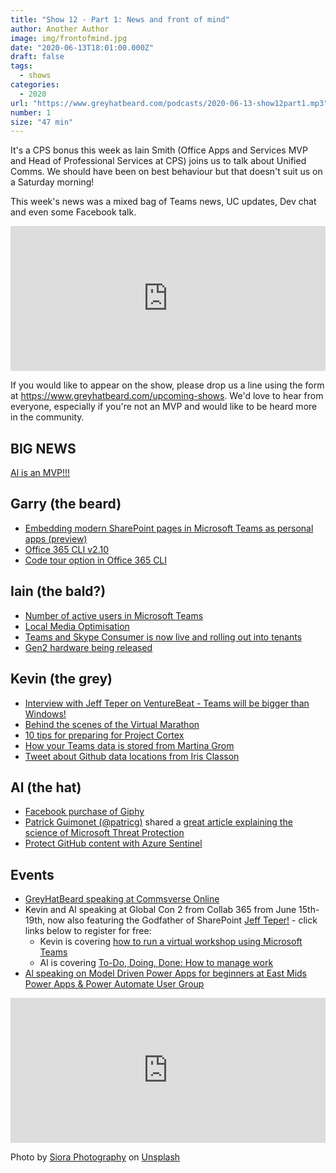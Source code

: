 ```yaml
---
title: "Show 12 - Part 1: News and front of mind"
author: Another Author
image: img/frontofmind.jpg
date: "2020-06-13T18:01:00.000Z"
draft: false
tags: 
  - shows
categories:
  - 2020
url: "https://www.greyhatbeard.com/podcasts/2020-06-13-show12part1.mp3"
number: 1
size: "47 min"
---
```


It's a CPS bonus this week as Iain Smith (Office Apps and Services MVP and Head of Professional Services at CPS) joins us to talk about Unified Comms. We should have been on best behaviour but that doesn't suit us on a Saturday morning! 

This week's news was a mixed bag of Teams news, UC updates, Dev chat and even some Facebook talk.

<iframe src="https://open.spotify.com/embed-podcast/episode/1azEiYSKeQMVJ1fPqEnl1R" width="100%" height="232" frameborder="0" allowtransparency="true" allow="encrypted-media"></iframe>

If you would like to appear on the show, please drop us a line using the form at https://www.greyhatbeard.com/upcoming-shows. We'd love to hear from everyone, especially if you're not an MVP and would like to be heard more in the community.

## BIG NEWS
[Al is an MVP!!!](https://mvp.microsoft.com/en-us/PublicProfile/5003769?fullName=Alan%20Eardley)

## Garry (the beard)
- [Embedding modern SharePoint pages in Microsoft Teams as personal apps (preview)](https://docs.microsoft.com/en-us/sharepoint/dev/features/embed-pages-to-teams)
- [Office 365 CLI v2.10](https://developer.microsoft.com/en-us/office/blogs/office-365-cli-2-10/)
- [Code tour option in Office 365 CLI](https://sympmarc.com/2020/06/10/new-codetour-option-for-sharepoint-framework-spfx-upgrades-in-the-office-365-cli/)

## Iain (the bald?)
- [Number of active users in Microsoft Teams](https://www.businessinsider.com/microsoft-teams-hits-75-million-daily-active-users-2020-4?r=US&IR=T)
- [Local Media Optimisation](https://docs.microsoft.com/en-us/microsoftteams/direct-routing-media-optimization-configure)
- [Teams and Skype Consumer is now live and rolling out into tenants](https://docs.microsoft.com/en-us/microsoftteams/teams-skype-interop)
- [Gen2 hardware being released](https://www.microsoft.com/en-us/microsoft-365/microsoft-teams/across-devices/devices)

## Kevin (the grey)
- [Interview with Jeff Teper on VentureBeat - Teams will be bigger than Windows!](https://venturebeat.com/2020/05/26/microsofts-jeff-teper-teams-will-be-even-bigger-than-windows/)
- [Behind the scenes of the Virtual Marathon](https://collabshow.com/2020/06/11/behind-the-scenes-of-the-microsoft-365-virtual-marathon-microsoft-woodstock/)
- [10 tips for preparing for Project Cortex](https://www.balestra.be/2020/06/how-can-you-prepare-for-project-cortex.html)
- [How your Teams data is stored from Martina Grom](https://twitter.com/magrom/status/1271442184689106945?s=20)
- [Tweet about Github data locations from Iris Classon](https://twitter.com/IrisClasson/status/1271053292781604865)

## Al (the hat)
- [Facebook purchase of Giphy](https://www.bbc.co.uk/news/technology-53024932)
- [Patrick Guimonet (@patricg)](https://twitter.com/patricg/status/1271342100567732224?s=20) shared a [great article explaining the science of Microsoft Threat Protection](https://www.microsoft.com/security/blog/2020/06/10/the-science-behind-microsoft-threat-protection-attack-modeling-for-finding-and-stopping-evasive-ransomware/?_lrsc=97071dcd-8bae-41f8-8fa6-1f1bc0131393)
- [Protect GitHub content with Azure Sentinel](https://techcommunity.microsoft.com/t5/azure-sentinel/protecting-your-github-assets-with-azure-sentinel/ba-p/1457721)

## Events
- [GreyHatBeard speaking at Commsverse Online](https://online.commsverse.com/presentations/the-etiquette-of-teams-panel-session/)
- Kevin and Al speaking at Global Con 2 from Collab 365 from June 15th-19th, now also featuring the Godfather of SharePoint [Jeff Teper!](https://twitter.com/jeffteper) - click links below to register for free:
  - Kevin is covering [how to run a virtual workshop using Microsoft Teams](https://partners.collab365.community/16428/41362)
  - Al is covering [To-Do, Doing, Done: How to manage work](https://partners.collab365.community/16428/41362)
- [Al speaking on Model Driven Power Apps for beginners at East Mids Power Apps & Power Automate User Group](https://www.powerplatformug.com/meetings/event-description?CalendarEventKey=e2e63d70-f09d-4049-b637-d83850500359&CommunityKey=d3c863fa-a8ed-4f2c-b3c4-b8503a10ead7&Home=/communities/community-home/recent-community-events)


<iframe src="https://open.spotify.com/embed-podcast/episode/1azEiYSKeQMVJ1fPqEnl1R" width="100%" height="232" frameborder="0" allowtransparency="true" allow="encrypted-media"></iframe>


Photo by [Siora Photography](https://unsplash.com/@siora18?utm_source=unsplash&utm_medium=referral&utm_content=creditCopyText) on [Unsplash](https://unsplash.com/@siora18)
